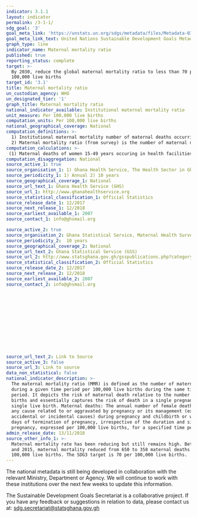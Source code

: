 ```yaml
---
indicator: 3.1.1
layout: indicator
permalink: /3-1-1/
sdg_goal: '3'
goal_meta_link: 'https://unstats.un.org/sdgs/metadata/files/Metadata-03-01-01.pdf'
goal_meta_link_text: United Nations Sustainable Development Goals Metadata (pdf 865kB)
graph_type: line
indicator_name: Maternal mortality ratio
published: true
reporting_status: complete
target: >-
  By 2030, reduce the global maternal mortality ratio to less than 70 per
  100,000 live births
target_id: '3.1'
title: Maternal mortality ratio
un_custodian_agency: WHO
un_designated_tier: '1'
graph_title: Maternal mortality ratio
national_indicator_available: Institutional maternal mortality ratio
unit_measure: Per 100,000 live births
computation_units: Per 100,000 live births
national_geographical_coverage: National
computation_definitions: >-
  1) Institutional maternal mortality number of maternal deaths occurring in health facilities per 100, 000 live births.  the estimate from survey represents on maternal deaths occurrences recorded at health facilities and other per 100,000 live births. 
  2) Maternal mortality ratio (from survey) is the number of maternal deaths per 100,000 live births. Maternal deaths are any deaths that occurs during pregnancy or childbirth or within 42 days after the birth of a child or termination of pregnancy. Maternal deaths do not include deaths due to accidents or violence.
computation_calculations: >-
 (1) Maternal deaths of women 15-49 years occuring in health facilities during the period divided by Women 15-49 years who were pregnant and visited health facilities and multiplied by 100,000 live births. (2) Maternal mortality ratio is calculated by dividing the age- standardised maternal mortality rate for women age 15-49 in the 7 years preceding the survey by the general fertility rate (GFR) for the same period.
computation_disaggregation: National
source_active_1: true
source_organisation_1: 1) Ghana Health Service, The Health Sector in Ghana - Facts and Figures; 2) Ghana Statistical Service, Maternal Health Survey
source_periodicity_1: 1) Annual 2) 10 years
source_geographical_coverage_1: National
source_url_text_1: Ghana Health Service (GHS)
source_url_1: http://www.ghanahealthservice.org
source_statistical_classification_1: Official Statistics
source_release_date_1: 12/2017
source_next_release_1: 12/2018
source_earliest_available_1: 2007
source_contact_1: info@ghsmail.org

source_active_2: true
source_organisation_2: Ghana Statistical Service, Maternal Health Survey
source_periodicity_2:  10 years
source_geographical_coverage_2: National
source_url_text_2: Ghana Statistical Service (GSS)
source_url_2: http://www.statsghana.gov.gh/gsspublications.php?category=MTAwMjg3Mzk3NC4zMDc=/webstats/1opr93rn57
source_statistical_classification_2: Official Statistics
source_release_date_2: 12/2017
source_next_release_2: 12/2018
source_earliest_available_2: 2007
source_contact_2: info@ghsmail.org













source_url_text_2: Link to Source
source_active_3: false
source_url_3: Link to source
data_non_statistical: false
national_indicator_description: >-
  The maternal mortality ratio (MMR) is defined as the number of maternal deaths
  during a given time period per 100,000 live births during the same time
  period. It depicts the risk of maternal death relative to the number of live
  births and essentially captures the risk of death in a single pregnancy or a
  single live birth. Maternal deaths: The annual number of female deaths from
  any cause related to or aggravated by pregnancy or its management (excluding
  accidental or incidental causes) during pregnancy and childbirth or within 42
  days of termination of pregnancy, irrespective of the duration and site of the
  pregnancy, expressed per 100,000 live births, for a specified time period.
admin_release_date: 13/11/2018
source_other_info_1: >-
  Maternal mortality rate has been reducing but still remains high. Between 1995
  and 2015, maternal mortality reduced from 650 to 358 maternal deaths per
  100,000 live births. The SDG3 target is 70 per 100,000 live births.
---
```

The national metadata is still being developed in collaboration with the relevant Ministry, Department or Agency.  We will continue to work with these institutions over the next few weeks to update this information.

The Sustainable Development Goals Secretariat is a collaborative project. If you have any feedback or suggestions in relation to data, please contact us at: sdg.secretariat@statsghana.gov.gh
